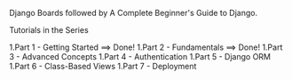 Django Boards followed by A Complete Beginner's Guide to Django.

Tutorials in the Series

1.Part 1 - Getting Started    ==>  Done!
1.Part 2 - Fundamentals       ==>  Done!
1.Part 3 - Advanced Concepts
1.Part 4 - Authentication
1.Part 5 - Django ORM
1.Part 6 - Class-Based Views
1.Part 7 - Deployment
